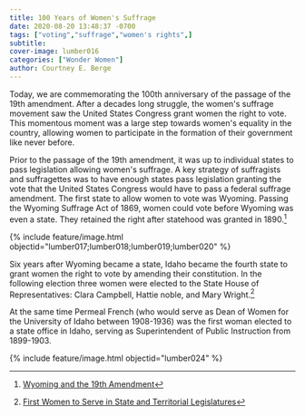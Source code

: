 ```yaml
---
title: 100 Years of Women's Suffrage
date: 2020-08-20 13:48:37 -0700
tags: ["voting","suffrage","women's rights",]
subtitle: 
cover-image: lumber016
categories: ["Wonder Women"]
author: Courtney E. Berge
---
```


Today, we are commemorating the 100th anniversary of the passage of the 19th amendment. After a decades long struggle, the women's suffrage movement saw the United States Congress grant women the right to vote. This momentous moment was a large step towards women's equality in the country, allowing women to participate in the formation of their government like never before. 

Prior to the passage of the 19th amendment, it was up to individual states to pass legislation allowing women's suffrage. A key strategy of suffragists and suffragettes was to have enough states pass legislation granting the vote that the United States Congress would have to pass a federal suffrage amendment. The first state to allow women to vote was Wyoming. Passing the Wyoming Suffrage Act of 1869, women could vote before Wyoming was even a state. They retained the right after statehood was granted in 1890.[^1]

{% include feature/image.html objectid="lumber017;lumber018;lumber019;lumber020" %}

Six years after Wyoming became a state, Idaho became the fourth state to grant women the right to vote by amending their constitution. In the following election three women were elected to the State House of Representatives: Clara Campbell, Hattie noble, and Mary Wright.[^2] 

At the same time Permeal French (who would serve as Dean of Women for the University of Idaho between 1908-1936) was the first woman elected to a state office in Idaho, serving as Superintendent of Public Instruction from 1899-1903.

{% include feature/image.html objectid="lumber024" %}

[^1]: [Wyoming and the 19th Amendment](https://www.nps.gov/articles/wyoming-women-s-history.htm#:~:text=In%20fact%2C%20Wyoming%20was%20the,motives%20for%20supporting%20this%20act.)

[^2]: [First Women to Serve in State and Territorial Legislatures](https://www.ncsl.org/legislators-staff/legislators/womens-legislative-network/first-women-in-state-legislatures.aspx)